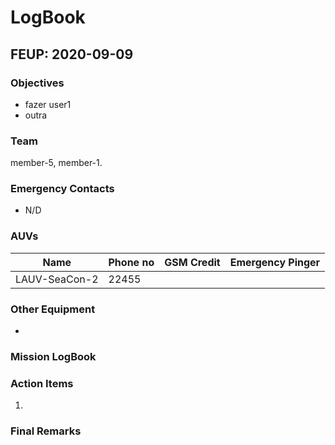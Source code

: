 # LogBook
## FEUP: 2020-09-09
### Objectives
* fazer user1
* outra
### Team
member-5, member-1.
### Emergency Contacts
* N/D
### AUVs
| Name | Phone no | GSM Credit | Emergency Pinger |
|---|---|---|---|
|LAUV-SeaCon-2|22455|||
### Other Equipment
* 
### Mission LogBook
### Action Items
1. 
### Final Remarks
